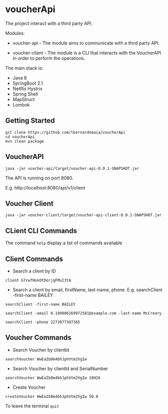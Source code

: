 # voucherApi

The project interact with a third party API. 

Modules:

- voucher-api - The module aims to communicate with a third party API.

- voucher-client - The module is a CLI that interacts with the VoucherAPI in order to perform the operations.

The main stack is:

-   Java 8
-   SpringBoot 2.1
-   Netflix Hystrix
-   Spring Shell
-   MapStruct
-   Lombok

## Getting Started


```
git clone https://github.com/lbernardomaia/voucherApi
cd voucherApi
mvn clean package  
```

## VoucherAPI
```
java -jar voucher-api/target/voucher-api-0.0.1-SNAPSHOT.jar 
```
The API is running on port 8080.

E.g. http://localhost:8080/api/v1/client

## Voucher Client
```
java -jar voucher-client/target/voucher-api-client-0.0.1-SNAPSHOT.jar 
```
## CLient CLI Commands

The command ```help```  display a list of commands available

## Client Commands
-   Search a client by ID
```
client G7cwfHokOtDorjqFMuI3tA
```

-   Search a client by email, firstName, last-name, phone. E.g. searchClient -first-name BAILEY

```
searchClient -first-name BAILEY
```

```
searchClient -email 0.109006269972581@example.com -last-name McCreary 
```

```
searchClient -phone 2273077387365 
```
## Voucher Commands

- Search Voucher by clientId

```
searchVoucher WwEaIb0m4bhJphVtm2VgIw 
```
- Search Voucher by clientId and SerialNumber

```
searchVoucher WwEaIb0m4bhJphVtm2VgIw 10026
```

- Create Voucher

```
createVoucher WwEaIb0m4bhJphVtm2VgIw 50.0
```

To leave the terminal ```quit``` 
